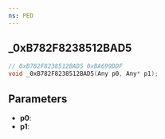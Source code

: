 ```yaml
---
ns: PED
---
```

## _0xB782F8238512BAD5

```c
// 0xB782F8238512BAD5 0xBA699DDF
void _0xB782F8238512BAD5(Any p0, Any* p1);
```

## Parameters
* **p0**:
* **p1**:
